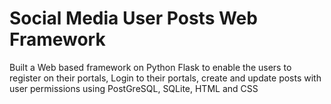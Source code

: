 # Social Media User Posts Web Framework
Built a Web based framework on Python Flask to enable the users to register on their portals, Login to their portals, create and 
update posts with user permissions using PostGreSQL, SQLite, HTML and CSS 
